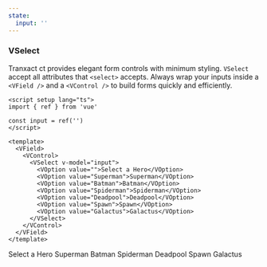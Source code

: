 ```yaml
---
state:
  input: ''
---
```


### VSelect

Tranxact ct provides elegant form controls with minimum styling.
`VSelect` accept all attributes that `<select>` accepts.
Always wrap your inputs inside a `<VField />` and a `<VControl />`
to build forms quickly and efficiently.

<!--code-->

```vue
<script setup lang="ts">
import { ref } from 'vue'

const input = ref('')
</script>

<template>
  <VField>
    <VControl>
      <VSelect v-model="input">
        <VOption value="">Select a Hero</VOption>
        <VOption value="Superman">Superman</VOption>
        <VOption value="Batman">Batman</VOption>
        <VOption value="Spiderman">Spiderman</VOption>
        <VOption value="Deadpool">Deadpool</VOption>
        <VOption value="Spawn">Spawn</VOption>
        <VOption value="Galactus">Galactus</VOption>
      </VSelect>
    </VControl>
  </VField>
</template>
```

<!--/code-->

<!--example-->

<VField>
  <VControl>
    <VSelect v-model="frontmatter.state.input">
      <VOption value="">Select a Hero</VOption>
      <VOption value="Superman">Superman</VOption>
      <VOption value="Batman">Batman</VOption>
      <VOption value="Spiderman">Spiderman</VOption>
      <VOption value="Deadpool">Deadpool</VOption>
      <VOption value="Spawn">Spawn</VOption>
      <VOption value="Galactus">Galactus</VOption>
    </VSelect>
  </VControl>
</VField>

<!--/example-->

